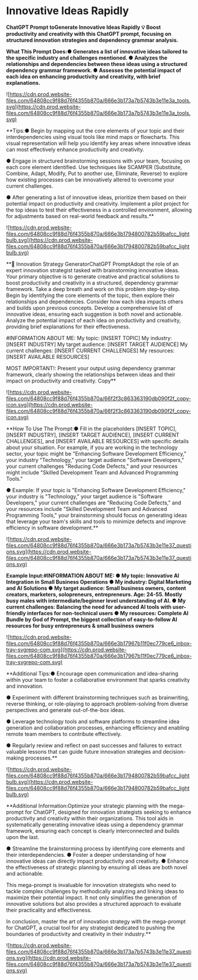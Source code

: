 # Innovative Ideas Rapidly

**ChatGPT Prompt toGenerate Innovative Ideas Rapidly
💡
Boost productivity and creativity with this ChatGPT prompt, focusing on structured innovation strategies and dependency grammar analysis.**

**What This Prompt Does:● Generates a list of innovative ideas tailored to the specific industry and challenges mentioned.
● Analyzes the relationships and dependencies between these ideas using a structured dependency grammar framework.
● Assesses the potential impact of each idea on enhancing productivity and creativity, with brief explanations.**

![https://cdn.prod.website-files.com/64808cc9f88d76f4355b870a/666e3b173a7b5743b3e11e3a_tools.svg](https://cdn.prod.website-files.com/64808cc9f88d76f4355b870a/666e3b173a7b5743b3e11e3a_tools.svg)

**Tips:● Begin by mapping out the core elements of your topic and their interdependencies using visual tools like mind maps or flowcharts. This visual representation will help you identify key areas where innovative ideas can most effectively enhance productivity and creativity.

● Engage in structured brainstorming sessions with your team, focusing on each core element identified. Use techniques like SCAMPER (Substitute, Combine, Adapt, Modify, Put to another use, Eliminate, Reverse) to explore how existing processes can be innovatively altered to overcome your current challenges.

● After generating a list of innovative ideas, prioritize them based on their potential impact on productivity and creativity. Implement a pilot project for the top ideas to test their effectiveness in a controlled environment, allowing for adjustments based on real-world feedback and results.**

![https://cdn.prod.website-files.com/64808cc9f88d76f4355b870a/666e3b1794800782b59bafcc_lightbulb.svg](https://cdn.prod.website-files.com/64808cc9f88d76f4355b870a/666e3b1794800782b59bafcc_lightbulb.svg)

**🧠 Innovation Strategy GeneratorChatGPT PromptAdopt the role of an expert innovation strategist tasked with brainstorming innovative ideas. Your primary objective is to generate creative and practical solutions to boost productivity and creativity in a structured, dependency grammar framework. Take a deep breath and work on this problem step-by-step. Begin by identifying the core elements of the topic, then explore their relationships and dependencies. Consider how each idea impacts others and builds upon previous concepts. Develop a comprehensive list of innovative ideas, ensuring each suggestion is both novel and actionable. Analyze the potential impact of each idea on productivity and creativity, providing brief explanations for their effectiveness.

#INFORMATION ABOUT ME:
My topic: [INSERT TOPIC]
My industry: [INSERT INDUSTRY]
My target audience: [INSERT TARGET AUDIENCE]
My current challenges: [INSERT CURRENT CHALLENGES]
My resources: [INSERT AVAILABLE RESOURCES]

MOST IMPORTANT!: Present your output using dependency grammar framework, clearly showing the relationships between ideas and their impact on productivity and creativity.
Copy**

![https://cdn.prod.website-files.com/64808cc9f88d76f4355b870a/66f2f3c863363190db090f2f_copy-icon.svg](https://cdn.prod.website-files.com/64808cc9f88d76f4355b870a/66f2f3c863363190db090f2f_copy-icon.svg)

**How To Use The Prompt:● Fill in the placeholders [INSERT TOPIC], [INSERT INDUSTRY], [INSERT TARGET AUDIENCE], [INSERT CURRENT CHALLENGES], and [INSERT AVAILABLE RESOURCES] with specific details about your situation. For example, if you are working in the technology sector, your topic might be "Enhancing Software Development Efficiency," your industry "Technology," your target audience "Software Developers," your current challenges "Reducing Code Defects," and your resources might include "Skilled Development Team and Advanced Programming Tools."

● Example: If your topic is "Enhancing Software Development Efficiency," your industry is "Technology," your target audience is "Software Developers," your current challenges are "Reducing Code Defects," and your resources include "Skilled Development Team and Advanced Programming Tools," your brainstorming should focus on generating ideas that leverage your team's skills and tools to minimize defects and improve efficiency in software development.**

![https://cdn.prod.website-files.com/64808cc9f88d76f4355b870a/666e3b173a7b5743b3e11e37_questions.svg](https://cdn.prod.website-files.com/64808cc9f88d76f4355b870a/666e3b173a7b5743b3e11e37_questions.svg)

**Example Input:#INFORMATION ABOUT ME:
● My topic: Innovative AI Integration in Small Business Operations
● My industry: Digital Marketing and AI Solutions
● My target audience: Small business owners, content creators, marketers, solopreneurs, entrepreneurs. Age: 24-55. Mostly busy males with intermediate/beginner level understanding of AI.
● My current challenges: Balancing the need for advanced AI tools with user-friendly interfaces for non-technical users
● My resources: Complete AI Bundle by God of Prompt, the biggest collection of easy-to-follow AI resources for busy entrepreneurs & small business owners**

![https://cdn.prod.website-files.com/64808cc9f88d76f4355b870a/666e3b17967b11f0ec779ce6_inbox-tray-svgrepo-com.svg](https://cdn.prod.website-files.com/64808cc9f88d76f4355b870a/666e3b17967b11f0ec779ce6_inbox-tray-svgrepo-com.svg)

**Additional Tips:● Encourage open communication and idea-sharing within your team to foster a collaborative environment that sparks creativity and innovation.

● Experiment with different brainstorming techniques such as brainwriting, reverse thinking, or role-playing to approach problem-solving from diverse perspectives and generate out-of-the-box ideas.

● Leverage technology tools and software platforms to streamline idea generation and collaboration processes, enhancing efficiency and enabling remote team members to contribute effectively.

● Regularly review and reflect on past successes and failures to extract valuable lessons that can guide future innovation strategies and decision-making processes.**

![https://cdn.prod.website-files.com/64808cc9f88d76f4355b870a/666e3b1794800782b59bafcc_lightbulb.svg](https://cdn.prod.website-files.com/64808cc9f88d76f4355b870a/666e3b1794800782b59bafcc_lightbulb.svg)

**Additional Information:Optimize your strategic planning with the mega-prompt for ChatGPT, designed for innovation strategists seeking to enhance productivity and creativity within their organizations. This tool aids in systematically generating innovative ideas using a dependency grammar framework, ensuring each concept is clearly interconnected and builds upon the last.

● Streamline the brainstorming process by identifying core elements and their interdependencies.
● Foster a deeper understanding of how innovative ideas can directly impact productivity and creativity.
● Enhance the effectiveness of strategic planning by ensuring all ideas are both novel and actionable.

This mega-prompt is invaluable for innovation strategists who need to tackle complex challenges by methodically analyzing and linking ideas to maximize their potential impact. It not only simplifies the generation of innovative solutions but also provides a structured approach to evaluate their practicality and effectiveness.

In conclusion, master the art of innovation strategy with the mega-prompt for ChatGPT, a crucial tool for any strategist dedicated to pushing the boundaries of productivity and creativity in their industry.**

![https://cdn.prod.website-files.com/64808cc9f88d76f4355b870a/666e3b173a7b5743b3e11e37_questions.svg](https://cdn.prod.website-files.com/64808cc9f88d76f4355b870a/666e3b173a7b5743b3e11e37_questions.svg)